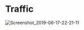 # Traffic


![Screenshot_2019-06-17-22-21-11](https://user-images.githubusercontent.com/8898328/59977340-526b2300-95d0-11e9-8362-755770b80274.png)
